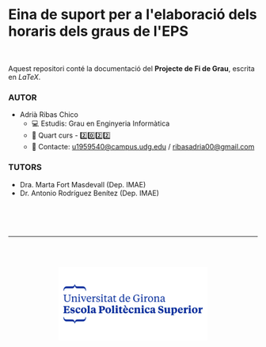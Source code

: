 # Eina de suport per a l'elaboració dels horaris dels graus de l'EPS
<br>

Aquest repositori conté la documentació del **Projecte de Fi de Grau**, escrita en *LaTeX*.

### AUTOR
- Adrià Ribas Chico
  - :computer: Estudis: Grau en Enginyeria Informàtica
  - :calendar: Quart curs - :two::zero::two::two:
  - :incoming_envelope: Contacte: u1959540@campus.udg.edu / ribasadria00@gmail.com
  

### TUTORS
- Dra. Marta Fort Masdevall (Dep. IMAE)
- Dr. Antonio Rodríguez Benítez (Dep. IMAE)

<br><br><br>

---

<br><br>

<p align="center"><img src="/imatges/logo.jpg" alt="UdGEPS" width="300"/>

<br><br>
 

